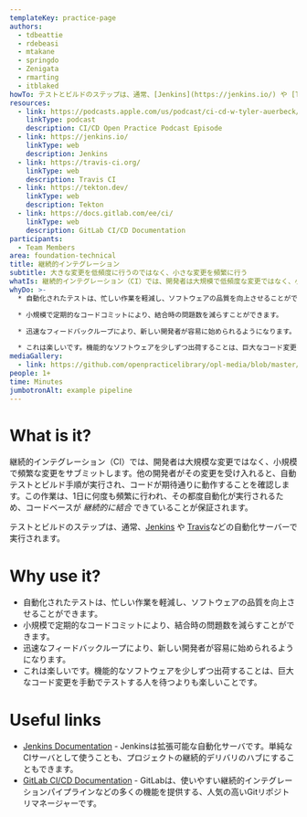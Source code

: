 ```yaml
---
templateKey: practice-page
authors:
  - tdbeattie
  - rdebeasi
  - mtakane
  - springdo
  - Zenigata
  - rmarting
  - itblaked
howTo: テストとビルドのステップは、通常、[Jenkins](https://jenkins.io/) や [Travis](https://travis-ci.org/)などの自動化サーバーで実行されます。 また、[Tekton](https://tekton.dev/)のようなクラウドネイティブ/Kubernetes向けのソリューションもあります。
resources:
  - link: https://podcasts.apple.com/us/podcast/ci-cd-w-tyler-auerbeck/id1501715186?i=1000491737000
    linkType: podcast
    description: CI/CD Open Practice Podcast Episode
  - link: https://jenkins.io/
    linkType: web
    description: Jenkins
  - link: https://travis-ci.org/
    linkType: web
    description: Travis CI
  - link: https://tekton.dev/
    linkType: web
    description: Tekton
  - link: https://docs.gitlab.com/ee/ci/
    linkType: web
    description: GitLab CI/CD Documentation
participants:
  - Team Members
area: foundation-technical
title: 継続的インテグレーション
subtitle: 大きな変更を低頻度に行うのではなく、小さな変更を頻繁に行う
whatIs: 継続的インテグレーション（CI）では、開発者は大規模で低頻度な変更ではなく、小規模で頻繁な変更をサブミットします。他の開発者がその変更を受け入れると、自動テストとビルド手順が実行され、コードが期待通りに動作することを確認します。この作業は、1日に何度も頻繁に行われ、その都度自動化が実行されるため、コードベースが _継続的に結合_ できていることが保証されます。
whyDo: >-
  * 自動化されたテストは、忙しい作業を軽減し、ソフトウェアの品質を向上させることができます。 

  * 小規模で定期的なコードコミットにより、結合時の問題数を減らすことができます。 

  * 迅速なフィードバックループにより、新しい開発者が容易に始められるようになります。 

  * これは楽しいです。機能的なソフトウェアを少しずつ出荷することは、巨大なコード変更を手動でテストする人を待つよりも楽しいことです。
mediaGallery:
  - link: https://github.com/openpracticelibrary/opl-media/blob/master/images/continuous-integration-1.png?raw=true
people: 1+
time: Minutes
jumbotronAlt: example pipeline
---
```

# What is it?

継続的インテグレーション（CI）では、開発者は大規模な変更ではなく、小規模で頻繁な変更をサブミットします。他の開発者がその変更を受け入れると、自動テストとビルド手順が実行され、コードが期待通りに動作することを確認します。この作業は、1日に何度も頻繁に行われ、その都度自動化が実行されるため、コードベースが _継続的に結合_ できていることが保証されます。

テストとビルドのステップは、通常、[Jenkins](https://jenkins.io/) や [Travis](https://travis-ci.org/)などの自動化サーバーで実行されます。

# Why use it?

* 自動化されたテストは、忙しい作業を軽減し、ソフトウェアの品質を向上させることができます。
* 小規模で定期的なコードコミットにより、結合時の問題数を減らすことができます。
* 迅速なフィードバックループにより、新しい開発者が容易に始められるようになります。
* これは楽しいです。機能的なソフトウェアを少しずつ出荷することは、巨大なコード変更を手動でテストする人を待つよりも楽しいことです。

# Useful links

* [Jenkins Documentation](https://jenkins.io/doc/) - Jenkinsは拡張可能な自動化サーバです。単純なCIサーバとして使うことも、プロジェクトの継続的デリバリのハブにすることもできます。
* [GitLab CI/CD Documentation](https://docs.gitlab.com/ee/ci/) - GitLabは、使いやすい継続的インテグレーションパイプラインなどの多くの機能を提供する、人気の高いGitリポジトリマネージャーです。
